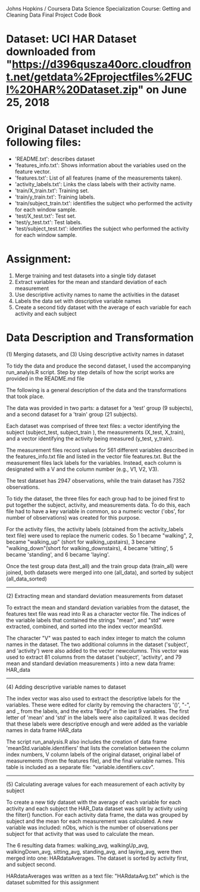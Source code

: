 Johns Hopkins / Coursera Data Science Specialization
Course: Getting and Cleaning Data
Final Project Code Book


Dataset:  UCI HAR Dataset downloaded from
"https://d396qusza40orc.cloudfront.net/getdata%2Fprojectfiles%2FUCI%20HAR%20Dataset.zip"
on June 25, 2018
======================================

Original Dataset included the following files:
=========================================
- 'README.txt': describes dataset
- 'features_info.txt': Shows information about the variables used on the feature vector.
- 'features.txt': List of all features (name of the measurements taken).
- 'activity_labels.txt': Links the class labels with their activity name.
- 'train/X_train.txt': Training set.
- 'train/y_train.txt': Training labels.
- 'train/subject_train.txt': identifies the subject who performed the activity for each window sample.
- 'test/X_test.txt': Test set.
- 'test/y_test.txt': Test labels.
- 'test/subject_test.txt': identifies the subject who performed the activity for each window sample.

Assignment:
=================================================
1. Merge training and test datasets into a single tidy dataset
2. Extract variables for the mean and standard deviation of each measurement
3. Use descriptive activity names to name the activities in the dataset
4. Labels the data set with descriptive variable names
5. Create a second tidy dataset with the average of each variable for each activity and each subject

Data Description and Transformation
====================================================
(1) Merging datasets, and (3) Using descriptive activity names in dataset

To tidy the data and produce the second dataset, I used the accompanying run_analyis.R script. Step by step details of how the script works are provided in the README.md file

The following is a general description of the data and the transformations that took place.

The data was provided in two parts:  a dataset for a 'test' group (9 subjects), and a second dataset for a 'train' group (21 subjects).

Each dataset was comprised of three text files: a vector identifying the subject (subject_test, subject_train ), the measurements (X_test, X_train), and a vector identifying the activity being measured (y_test, y_train).

The measurement files record values for 561 different variables described in the features_info.txt file and listed in the vector file features.txt. But the measurement files lack labels for the variables. Instead, each column is designated with a V and the column number (e.g., V1, V2, V3).

The test dataset has 2947 observations, while the train dataset has 7352 observations.

To tidy the dataset, the three files for each group had to be joined first to put together the subject, activity, and measurements data. To do this, each file had to have a key variable in common, so a numeric vector ('obs', for number of observations) was created for this purpose.

For the activity files, the activity labels (obtained from the activity_labels text file) were used to replace the numeric codes. So 1 became "walking", 2, became "walking_up" (short for walking_upstairs), 3 became "walking_down"(short for walking_downstairs), 4 became 'sitting', 5 became 'standing', and 6 became 'laying'.

Once the test group data (test_all) and the train group data (train_all) were joined, both datasets were merged into one (all_data), and sorted by subject (all_data_sorted)

***
(2) Extracting mean and standard deviation measurements from dataset

To extract the mean and standard deviation variables from the dataset, the features text file was read into R as a character vector file. The indices of the variable labels that contained the strings "mean", and "std" were extracted, combined, and sorted into the index vector meanStd.

The character "V" was pasted to each index integer to match the column names in the dataset. The two additional columns in the dataset ('subject', and 'activity') were also added to the vector newcolumns.  This vector was used to extract 81 columns from the dataset ('subject', 'activity', and 79 mean and standard deviation measurements ) into a new data frame: HAR_data

***
(4) Adding descriptive variable names to dataset

The index vector was also used to extract the descriptive labels for the variables. These were edited for clarity by removing the characters '()', "-", and _ from the labels, and the extra "Body" in the last 9 variables. The first letter of 'mean' and 'std' in the labels were also capitalized. It was decided that these labels were descriptive enough and were added as the variable names in data frame HAR_data

The script run_analysis.R also includes the creation of data frame 'meanStd.variable.identifiers' that lists the correlation between the column index numbers, V column labels of the original dataset, original label of measurements (from the features file), and the final variable names. This table is included as a separate file: "variable.identifiers.csv".

***
(5) Calculating average values for each measurement of each activity by subject

To create a new tidy dataset with the average of each variable for each activity and each subject the HAR_Data dataset was split by activity using the filter() function. For each activity data frame, the data was grouped by subject and the mean for each measurement was calculated. A new variable was included: nObs, which is the number of observations per subject for that activity that was used to calculate the mean.

The 6 resulting data frames: walking_avg, walkingUp_avg, walkingDown_avg, sitting_avg, standing_avg, and laying_avg, were then merged into one: HARdataAverages. The dataset is sorted by activity first, and subject second.

HARdataAverages was written as a text file: "HARdataAvg.txt" which is the dataset submitted for this assignment
